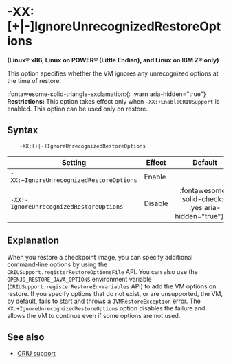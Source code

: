 <!--
* Copyright (c) 2017, 2023 IBM Corp. and others
*
* This program and the accompanying materials are made
* available under the terms of the Eclipse Public License 2.0
* which accompanies this distribution and is available at
* https://www.eclipse.org/legal/epl-2.0/ or the Apache
* License, Version 2.0 which accompanies this distribution and
* is available at https://www.apache.org/licenses/LICENSE-2.0.
*
* This Source Code may also be made available under the
* following Secondary Licenses when the conditions for such
* availability set forth in the Eclipse Public License, v. 2.0
* are satisfied: GNU General Public License, version 2 with
* the GNU Classpath Exception [1] and GNU General Public
* License, version 2 with the OpenJDK Assembly Exception [2].
*
* [1] https://www.gnu.org/software/classpath/license.html
* [2] https://openjdk.org/legal/assembly-exception.html
*
* SPDX-License-Identifier: EPL-2.0 OR Apache-2.0 OR GPL-2.0 WITH
* Classpath-exception-2.0 OR LicenseRef-GPL-2.0 WITH Assembly-exception
-->

# -XX:\[+|-\]IgnoreUnrecognizedRestoreOptions

**(Linux&reg; x86, Linux on POWER&reg; (Little Endian), and Linux on IBM Z&reg; only)**

This option specifies whether the VM ignores any unrecognized options at the time of restore.

:fontawesome-solid-triangle-exclamation:{: .warn aria-hidden="true"} **Restrictions:** This option takes effect only when `-XX:+EnableCRIUSupport` is enabled. This option can be used only on restore.


## Syntax

        -XX:[+|-]IgnoreUnrecognizedRestoreOptions

| Setting               | Effect  | Default                                                                            |
|-----------------------|---------|:----------------------------------------------------------------------------------:|
| `-XX:+IgnoreUnrecognizedRestoreOptions` | Enable  |                                                                                 |
| `-XX:-IgnoreUnrecognizedRestoreOptions` | Disable | :fontawesome-solid-check:{: .yes aria-hidden="true"}<span class="sr-only">yes</span>  |


## Explanation

When you restore a checkpoint image, you can specify additional command-line options by using the `CRIUSupport.registerRestoreOptionsFile` API. You can also use the `OPENJ9_RESTORE_JAVA_OPTIONS` environment variable (`CRIUSupport.registerRestoreEnvVariables` API) to add the VM options on restore. If you specify options that do not exist, or are unsupported, the VM, by default, fails to start and throws a `JVMRestoreException` error. The `-XX:+IgnoreUnrecognizedRestoreOptions` option disables the failure and allows the VM to continue even if some options are not used.

## See also

- [CRIU support](criusupport.md)

<!-- ==== END OF TOPIC ==== xxignorenrecognizedestoreptions.md ==== -->
